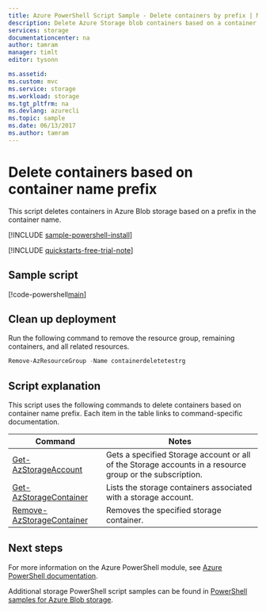 ```yaml
---
title: Azure PowerShell Script Sample - Delete containers by prefix | Microsoft Docs
description: Delete Azure Storage blob containers based on a container name prefix.
services: storage
documentationcenter: na
author: tamram
manager: timlt
editor: tysonn

ms.assetid:
ms.custom: mvc
ms.service: storage
ms.workload: storage
ms.tgt_pltfrm: na
ms.devlang: azurecli
ms.topic: sample
ms.date: 06/13/2017
ms.author: tamram
---
```


# Delete containers based on container name prefix

This script deletes containers in Azure Blob storage based on a prefix in the container name.

[!INCLUDE [sample-powershell-install](../../../includes/sample-powershell-install-no-ssh.md)]

[!INCLUDE [quickstarts-free-trial-note](../../../includes/quickstarts-free-trial-note.md)]

## Sample script

[!code-powershell[main](../../../powershell_scripts/storage/delete-containers-by-prefix/delete-containers-by-prefix.ps1 "Delete containers by prefix")]

## Clean up deployment 

Run the following command to remove the resource group, remaining containers, and all related resources.

```powershell
Remove-AzResourceGroup -Name containerdeletetestrg
```

## Script explanation

This script uses the following commands to delete containers based on container name prefix. Each item in the table links to command-specific documentation.

| Command | Notes |
|---|---|
| [Get-AzStorageAccount](/powershell/module/az.storage/get-azstorageaccount) | Gets a specified Storage account or all of the Storage accounts in a resource group or the subscription. |
| [Get-AzStorageContainer](/powershell/module/azure.storage/get-AzStoragecontainer) | Lists the storage containers associated with a storage account. |
| [Remove-AzStorageContainer](/powershell/module/azure.storage/remove-AzStoragecontainer) | Removes the specified storage container. |

## Next steps

For more information on the Azure PowerShell module, see [Azure PowerShell documentation](/powershell/azure/overview).

Additional storage PowerShell script samples can be found in [PowerShell samples for Azure Blob storage](../blobs/storage-samples-blobs-powershell.md).

